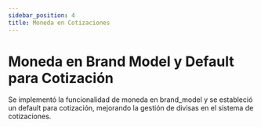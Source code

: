 ```yaml
---
sidebar_position: 4
title: Moneda en Cotizaciones
---
```


# Moneda en Brand Model y Default para Cotización

Se implementó la funcionalidad de moneda en brand_model y se estableció un default para cotización, mejorando la gestión de divisas en el sistema de cotizaciones.
